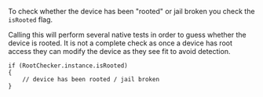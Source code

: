 
To check whether the device has been "rooted" or jail broken you check the `isRooted` flag.

Calling this will perform several native tests in order to guess whether the device is rooted. It is not a complete check as once a device has root access they can modify the device as they see fit to avoid detection.

```as3
if (RootChecker.instance.isRooted)
{
    // device has been rooted / jail broken 
}
```